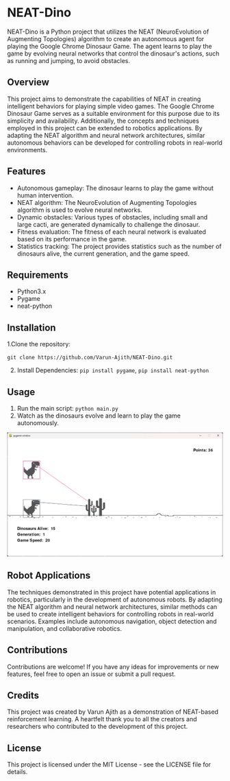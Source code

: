 # NEAT-Dino
NEAT-Dino is a Python project that utilizes the NEAT (NeuroEvolution of Augmenting Topologies) algorithm to create an autonomous agent for playing the Google Chrome Dinosaur Game. The agent learns to play the game by evolving neural networks that control the dinosaur's actions, such as running and jumping, to avoid obstacles.

## Overview
This project aims to demonstrate the capabilities of NEAT in creating intelligent behaviors for playing simple video games. The Google Chrome Dinosaur Game serves as a suitable environment for this purpose due to its simplicity and availability.
Additionally, the concepts and techniques employed in this project can be extended to robotics applications. By adapting the NEAT algorithm and neural network architectures, similar autonomous behaviors can be developed for controlling robots in real-world environments.

## Features
- Autonomous gameplay: The dinosaur learns to play the game without human intervention.
- NEAT algorithm: The NeuroEvolution of Augmenting Topologies algorithm is used to evolve neural networks.
- Dynamic obstacles: Various types of obstacles, including small and large cacti, are generated dynamically to challenge the dinosaur.
- Fitness evaluation: The fitness of each neural network is evaluated based on its performance in the game.
- Statistics tracking: The project provides statistics such as the number of dinosaurs alive, the current generation, and the game speed.

## Requirements
- Python3.x
- Pygame
- neat-python

## Installation
1.Clone the repository: 
```
git clone https://github.com/Varun-Ajith/NEAT-Dino.git
```
2. Install Dependencies: `pip install pygame`,
   `pip install neat-python`
## Usage
1. Run the main script: `python main.py`
2. Watch as the dinosaurs evolve and learn to play the game autonomously.

![Snipett of the automatic dino game](Example.png)

## Robot Applications
The techniques demonstrated in this project have potential applications in robotics, particularly in the development of autonomous robots. By adapting the NEAT algorithm and neural network architectures, similar methods can be used to create intelligent behaviors for controlling robots in real-world scenarios. Examples include autonomous navigation, object detection and manipulation, and collaborative robotics.

## Contributions
Contributions are welcome! If you have any ideas for improvements or new features, feel free to open an issue or submit a pull request.

## Credits

This project was created by Varun Ajith as a demonstration of NEAT-based reinforcement learning.
A heartfelt thank you to all the creators and researchers who contributed to the development of this project.

## License
This project is licensed under the MIT License - see the LICENSE file for details.
